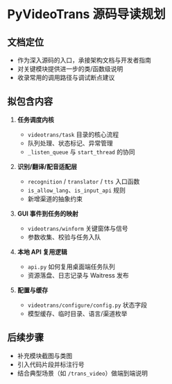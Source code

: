 # PyVideoTrans 源码导读规划

## 文档定位

- 作为深入源码的入口，承接架构文档与开发者指南
- 对关键模块提供进一步的类/函数级说明
- 收录常用的调用路径与调试断点建议

## 拟包含内容

1. **任务调度内核**
   - `videotrans/task` 目录的核心流程
   - 队列处理、状态标记、异常管理
   - `_listen_queue` 与 `start_thread` 的协同

2. **识别/翻译/配音适配层**
   - `recognition` / `translator` / `tts` 入口函数
   - `is_allow_lang`、`is_input_api` 规则
   - 新增渠道的抽象约束

3. **GUI 事件到任务的映射**
   - `videotrans/winform` 关键窗体与信号
   - 参数收集、校验与任务入队

4. **本地 API 复用逻辑**
   - `api.py` 如何复用桌面端任务队列
   - 资源落盘、日志记录与 Waitress 发布

5. **配置与缓存**
   - `videotrans/configure/config.py` 状态字段
   - 模型缓存、临时目录、语言/渠道枚举

## 后续步骤

- 补充模块截图与类图
- 引入代码片段并标注行号
- 结合典型场景（如 `/trans_video`）做端到端说明
